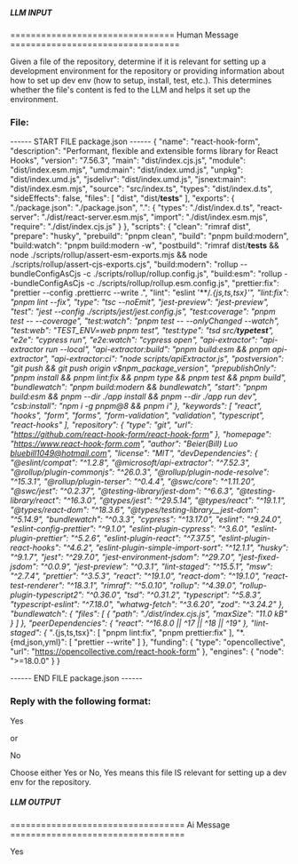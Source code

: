 ##### LLM INPUT #####
================================ Human Message =================================

Given a file of the repository, determine if it is relevant for setting up a development environment for the repository or providing information about how to set up dev env (how to setup, install, test, etc.). This determines whether the file's content is fed to the LLM and helps it set up the environment.

### File:
------ START FILE package.json ------
{
  "name": "react-hook-form",
  "description": "Performant, flexible and extensible forms library for React Hooks",
  "version": "7.56.3",
  "main": "dist/index.cjs.js",
  "module": "dist/index.esm.mjs",
  "umd:main": "dist/index.umd.js",
  "unpkg": "dist/index.umd.js",
  "jsdelivr": "dist/index.umd.js",
  "jsnext:main": "dist/index.esm.mjs",
  "source": "src/index.ts",
  "types": "dist/index.d.ts",
  "sideEffects": false,
  "files": [
    "dist",
    "dist/__tests__"
  ],
  "exports": {
    "./package.json": "./package.json",
    ".": {
      "types": "./dist/index.d.ts",
      "react-server": "./dist/react-server.esm.mjs",
      "import": "./dist/index.esm.mjs",
      "require": "./dist/index.cjs.js"
    }
  },
  "scripts": {
    "clean": "rimraf dist",
    "prepare": "husky",
    "prebuild": "pnpm clean",
    "build": "pnpm build:modern",
    "build:watch": "pnpm build:modern -w",
    "postbuild": "rimraf dist/__tests__ && node ./scripts/rollup/assert-esm-exports.mjs && node ./scripts/rollup/assert-cjs-exports.cjs",
    "build:modern": "rollup --bundleConfigAsCjs -c ./scripts/rollup/rollup.config.js",
    "build:esm": "rollup --bundleConfigAsCjs -c ./scripts/rollup/rollup.esm.config.js",
    "prettier:fix": "prettier --config .prettierrc --write .",
    "lint": "eslint '**/*.{js,ts,tsx}'",
    "lint:fix": "pnpm lint --fix",
    "type": "tsc --noEmit",
    "jest-preview": "jest-preview",
    "test": "jest --config ./scripts/jest/jest.config.js",
    "test:coverage": "pnpm test -- --coverage",
    "test:watch": "pnpm test -- --onlyChanged --watch",
    "test:web": "TEST_ENV=web pnpm test",
    "test:type": "tsd src/__typetest__",
    "e2e": "cypress run",
    "e2e:watch": "cypress open",
    "api-extractor": "api-extractor run --local",
    "api-extractor:build": "pnpm build:esm && pnpm api-extractor",
    "api-extractor:ci": "node scripts/apiExtractor.js",
    "postversion": "git push && git push origin v$npm_package_version",
    "prepublishOnly": "pnpm install && pnpm lint:fix && pnpm type && pnpm test && pnpm build",
    "bundlewatch": "pnpm build:modern && bundlewatch",
    "start": "pnpm build:esm && pnpm --dir ./app install && pnpm --dir ./app run dev",
    "csb:install": "npm i -g pnpm@8 && pnpm i"
  },
  "keywords": [
    "react",
    "hooks",
    "form",
    "forms",
    "form-validation",
    "validation",
    "typescript",
    "react-hooks"
  ],
  "repository": {
    "type": "git",
    "url": "https://github.com/react-hook-form/react-hook-form"
  },
  "homepage": "https://www.react-hook-form.com",
  "author": "Beier(Bill) Luo <bluebill1049@hotmail.com>",
  "license": "MIT",
  "devDependencies": {
    "@eslint/compat": "^1.2.8",
    "@microsoft/api-extractor": "^7.52.3",
    "@rollup/plugin-commonjs": "^26.0.3",
    "@rollup/plugin-node-resolve": "^15.3.1",
    "@rollup/plugin-terser": "^0.4.4",
    "@swc/core": "^1.11.20",
    "@swc/jest": "^0.2.37",
    "@testing-library/jest-dom": "^6.6.3",
    "@testing-library/react": "^16.3.0",
    "@types/jest": "^29.5.14",
    "@types/react": "^19.1.1",
    "@types/react-dom": "^18.3.6",
    "@types/testing-library__jest-dom": "^5.14.9",
    "bundlewatch": "^0.3.3",
    "cypress": "^13.17.0",
    "eslint": "^9.24.0",
    "eslint-config-prettier": "^9.1.0",
    "eslint-plugin-cypress": "^3.6.0",
    "eslint-plugin-prettier": "^5.2.6",
    "eslint-plugin-react": "^7.37.5",
    "eslint-plugin-react-hooks": "^4.6.2",
    "eslint-plugin-simple-import-sort": "^12.1.1",
    "husky": "^9.1.7",
    "jest": "^29.7.0",
    "jest-environment-jsdom": "^29.7.0",
    "jest-fixed-jsdom": "^0.0.9",
    "jest-preview": "^0.3.1",
    "lint-staged": "^15.5.1",
    "msw": "^2.7.4",
    "prettier": "^3.5.3",
    "react": "^19.1.0",
    "react-dom": "^19.1.0",
    "react-test-renderer": "^18.3.1",
    "rimraf": "^5.0.10",
    "rollup": "^4.39.0",
    "rollup-plugin-typescript2": "^0.36.0",
    "tsd": "^0.31.2",
    "typescript": "^5.8.3",
    "typescript-eslint": "^7.18.0",
    "whatwg-fetch": "^3.6.20",
    "zod": "^3.24.2"
  },
  "bundlewatch": {
    "files": [
      {
        "path": "./dist/index.cjs.js",
        "maxSize": "11.0 kB"
      }
    ]
  },
  "peerDependencies": {
    "react": "^16.8.0 || ^17 || ^18 || ^19"
  },
  "lint-staged": {
    "*.{js,ts,tsx}": [
      "pnpm lint:fix",
      "pnpm prettier:fix"
    ],
    "*.{md,json,yml}": [
      "prettier --write"
    ]
  },
  "funding": {
    "type": "opencollective",
    "url": "https://opencollective.com/react-hook-form"
  },
  "engines": {
    "node": ">=18.0.0"
  }
}

------ END FILE package.json ------

### Reply with the following format:

<rel>Yes</rel>

or

<rel>No</rel>

Choose either Yes or No, Yes means this file IS relevant for setting up a dev env for the repository.

##### LLM OUTPUT #####
================================== Ai Message ==================================

<rel>Yes</rel>